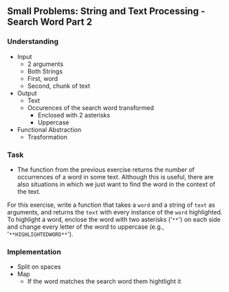 ## Small Problems: String and Text Processing - Search Word Part 2

### Understanding
- Input
  + 2 arguments
  + Both Strings
  + First, word
  + Second, chunk of text
- Output
  + Text
  + Occurences of the search word transformed
    * Enclosed with 2 asterisks
    * Uppercase
- Functional Abstraction
  + Trasformation

### Task
- The function from the previous exercise returns the number of occurrences of a word in some text. Although this is useful, there are also situations in which we just want to find the word in the context of the text.

For this exercise, write a function that takes a `word` and a string of `text` as arguments, and returns the `text` with every instance of the `word` highlighted. To highlight a word, enclose the word with two asterisks ('`**`') on each side and change every letter of the word to uppercase (e.g., '`**HIGHLIGHTEDWORD**`').

### Implementation
- Split on spaces
- Map
  + If the word matches the search word them hightlight it